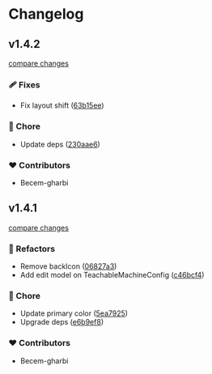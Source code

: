 # Changelog


## v1.4.2

[compare changes](https://github.com/becem-gharbi/tensorflow-demos/compare/v1.4.1...v1.4.2)


### 🩹 Fixes

  - Fix layout shift ([63b15ee](https://github.com/becem-gharbi/tensorflow-demos/commit/63b15ee))

### 🏡 Chore

  - Update deps ([230aae6](https://github.com/becem-gharbi/tensorflow-demos/commit/230aae6))

### ❤️  Contributors

- Becem-gharbi

## v1.4.1

[compare changes](https://github.com/becem-gharbi/tensorflow-demos/compare/v1.4.0...v1.4.1)


### 💅 Refactors

  - Remove backIcon ([06827a3](https://github.com/becem-gharbi/tensorflow-demos/commit/06827a3))
  - Add edit model on TeachableMachineConfig ([c46bcf4](https://github.com/becem-gharbi/tensorflow-demos/commit/c46bcf4))

### 🏡 Chore

  - Update primary color ([5ea7925](https://github.com/becem-gharbi/tensorflow-demos/commit/5ea7925))
  - Upgrade deps ([e6b9ef8](https://github.com/becem-gharbi/tensorflow-demos/commit/e6b9ef8))

### ❤️  Contributors

- Becem-gharbi

